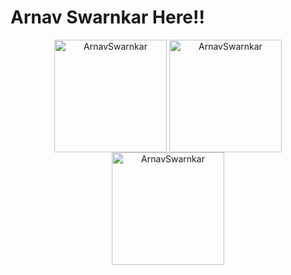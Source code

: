 ﻿# Arnav Swarnkar Here!!
<div align="center">
<img align="center" src="http://github-profile-summary-cards.vercel.app/api/cards/repos-per-language?username=ArnavSwarnkar&theme=2077" height="180em" alt="ArnavSwarnkar" />
<img align="center" src="http://github-profile-summary-cards.vercel.app/api/cards/productive-time?username=ArnavSwarnkar&theme=2077" height="180em" alt="ArnavSwarnkar" />
<img align="center" src="http://github-profile-summary-cards.vercel.app/api/cards/profile-details?username=ArnavSwarnkar&theme=2077" height="180em" alt="ArnavSwarnkar" />
</div>
